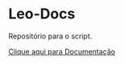 # Leo-Docs

Repositório para o script.

[Clique aqui para Documentação](https://leodocs.leoproject.dev/)
